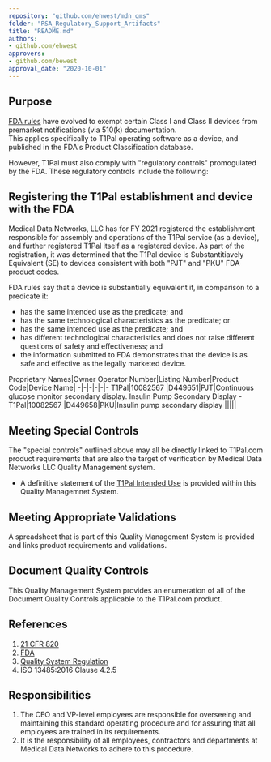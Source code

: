 ```yaml
---
repository: "github.com/ehwest/mdn_qms"
folder: "RSA_Regulatory_Support_Artifacts"
title: "README.md"
authors:
- github.com/ehwest
approvers:
- github.com/bewest
approval_date: "2020-10-01"
---
```



## Purpose

[FDA rules](https://www.fda.gov/medical-devices/classify-your-medical-device/class-i-ii-exemptions) have evolved to exempt certain Class I and Class II devices
from premarket notifications (via 510(k) documentation.  
This applies specifically to T1Pal operating software as a device, and
published in the FDA's Product Classification database.

However, T1Pal must also comply with "regulatory controls" promogulated by the FDA.
These regulatory controls include the following:

## Registering the T1Pal establishment and device with the FDA

Medical Data Networks, LLC has for FY 2021 registered the establishment responsible for
assembly and operations of the T1Pal service (as a device), and further registered
T1Pal itself as a registered device.   As part of the registration, it was
determined that the T1Pal device is Substantitiavely Equivalent (SE) to
devices consistent with both "PJT"  and "PKU" FDA product codes.

FDA rules say that a device is substantially equivalent if, in comparison to a predicate it:

* has the same intended use as the predicate; and
* has the same technological characteristics as the predicate;
or
* has the same intended use as the predicate; and
* has different technological characteristics and does not raise different questions of safety and effectiveness; and
* the information submitted to FDA demonstrates that the device is as safe and effective as the legally marketed device.

Proprietary Names|Owner Operator Number|Listing Number|Product Code|Device Name|
-|-|-|-|-|-
T1Pal|10082567	|D449651|PJT|Continuous glucose monitor secondary display.
Insulin Pump Secondary Display - T1Pal|10082567	|D449658|PKU|Insulin pump secondary display
|||||


## Meeting Special Controls

The "special controls" outlined above may all be directly linked to T1Pal.com product requirements that are also the target of verification by Medical Data Networks LLC Quality Management system.


* A definitive statement of the [T1Pal Intended Use]( https://github.com/ehwest/mdn_qms/blob/master/PD_Product_Definition/PD_0002_Intended_Use.md)  is provided within this Quality Managemnet System.

## Meeting Appropriate Validations

A spreadsheet that is part of this Quality Management System is provided and links product requirements and validations.

## Document Quality Controls

This Quality Management System provides an enumeration of all of the Document Quality Controls applicable to the T1Pal.com product.




## References

1. [21 CFR 820](https://www.accessdata.fda.gov/scripts/cdrh/cfdocs/cfcfr/CFRSearch.cfm?CFRPart=820&amp;showFR=1&amp;subpartNode=21:8.0.1.1.12.13)
2. [FDA](https://www.accessdata.fda.gov/scripts/cdrh/cfdocs/cfcfr/CFRSearch.cfm?CFRPart=820&amp;showFR=1&amp;subpartNode=21:8.0.1.1.12.13)
3.  [Quality System Regulation](https://www.accessdata.fda.gov/scripts/cdrh/cfdocs/cfcfr/CFRSearch.cfm?CFRPart=820&amp;showFR=1&amp;subpartNode=21:8.0.1.1.12.13)
4. ISO 13485:2016 Clause 4.2.5

## Responsibilities

1. The CEO and VP-level employees are responsible for overseeing and maintaining this standard operating procedure and for assuring that all employees are trained in its requirements.
2. It is the responsibility of all employees, contractors and departments at Medical Data Networks to adhere to this procedure.
